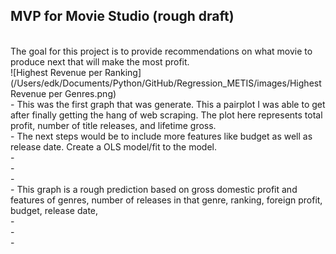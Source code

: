 ## MVP for Movie Studio (rough draft)
<br>
The goal for this project is to provide recommendations on what movie to produce next that will make the most profit.
<br>
![Highest Revenue per Ranking](/Users/edk/Documents/Python/GitHub/Regression_METIS/images/Highest Revenue per Genres.png)
<br>
- This was the first graph that was generate. This a pairplot I was able to get after finally getting the hang of web scraping. The plot here represents total profit, number of title releases, and lifetime gross.
<br>
-  The next steps would be to include more features like budget as well as release date. Create a OLS model/fit to the model.
<br>
- 
<br>
- 
<br>
 - 
<br> 
- This graph is a rough prediction based on gross domestic profit and features of genres, number of releases in that genre, ranking, foreign profit, budget, release date, 
<br>
- 
<br>
- 
<br>
- 
<br>  
